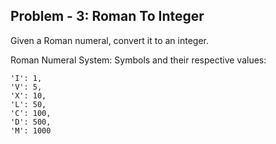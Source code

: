## Problem - 3: Roman To Integer ##

Given a Roman numeral, convert it to an integer.

Roman Numeral System:
Symbols and their respective values:
``` 
'I': 1,
'V': 5,
'X': 10,
'L': 50,
'C': 100,
'D': 500,
'M': 1000
```